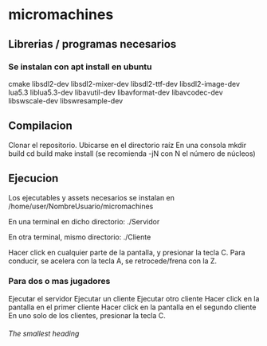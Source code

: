 # micromachines

## Librerias / programas necesarios

### Se instalan con apt install en ubuntu
cmake
libsdl2-dev libsdl2-mixer-dev libsdl2-ttf-dev libsdl2-image-dev
lua5.3 liblua5.3-dev
libavutil-dev libavformat-dev libavcodec-dev libswscale-dev libswresample-dev

## Compilacion
Clonar el repositorio.
Ubicarse en el directorio raíz
En una consola
  mkdir build
  cd build
  make install (se recomienda -jN con N el número de núcleos)
  
## Ejecucion
Los ejecutables y assets necesarios se instalan en /home/user/NombreUsuario/micromachines

En una terminal en dicho directorio:
  ./Servidor
  
En otra terminal, mismo directorio:
  ./Cliente
  
  
Hacer click en cualquier parte de la pantalla, y presionar la tecla C.
Para conducir, se acelera con la tecla A, se retrocede/frena con la Z.

### Para dos o mas jugadores
Ejecutar el servidor
Ejecutar un cliente
Ejecutar otro cliente
Hacer click en la pantalla en el primer cliente
Hacer click en la pantalla en el segundo cliente
En uno solo de los clientes, presionar la tecla C.

###### The smallest heading
